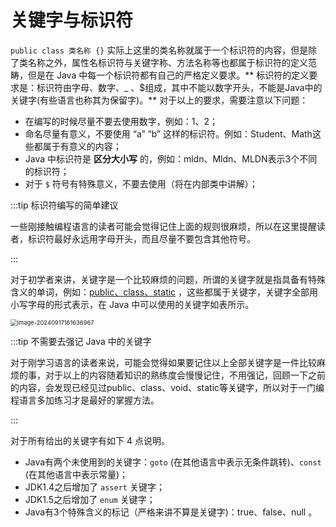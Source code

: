 # 关键字与标识符

`public class 类名称 {}` 实际上这里的类名称就属于一个标识符的内容，但是除了类名称之外，属性名标识符与关键字称、方法名称等也都属于标识符的定义范畴，但是在
Java 中每一个标识符都有自己的严格定义要求。** 标识符的定义要求是：标识符由字母、数字、_
、$组成，其中不能以数字开头，不能是Java中的关键字(有些语言也称其为保留字)。**
对于以上的要求，需要注意以下问题：

- 在编写的时候尽量不要去使用数字，例如：1、2；
- 命名尽量有意义，不要使用 “a” “b” 这样的标识符。例如：Student、Math这些都属于有意义的内容；
- Java 中标识符是 **区分大小写** 的，例如：mldn、Mldn、MLDN表示3个不同的标识符；
- 对于 `$` 符号有特殊意义，不要去使用（将在内部类中讲解）；

:::tip 标识符编写的简单建议

一些刚接触编程语言的读者可能会觉得记住上面的规则很麻烦，所以在这里提醒读者，标识符最好永远用字母开头，而且尽量不要包含其他符号。

:::

对于初学者来讲，关键字是一个比较麻烦的问题，所谓的关键字就是指具备有特殊含义的单词，例如：<u>public、class、static</u>
，这些都属于关键字，关键字全部用小写字母的形式表示，在 Java 中可以使用的关键字如表所示。

<img src="http://niu.ochiamalu.top/image-20240917161636967.png" alt="image-20240917161636967" style="zoom:67%;margin:0 auto" />

:::tip 不需要去强记 Java 中的关键字

对于刚学习语言的读者来说，可能会觉得如果要记住以上全部关键字是一件比较麻烦的事，对于以上的内容随着知识的熟练度会慢慢记住，不用强记，回顾一下之前的内容，会发现已经见过public、class、void、static等关键字，所以对于一门编程语言多加练习才是最好的掌握方法。

:::

对于所有给出的关键字有如下 4 点说明。

- Java有两个未使用到的关键字：`goto` (在其他语言中表示无条件跳转)、`const` (在其他语言中表示常量)；
- JDK1.4之后增加了 `assert` 关键字；
- JDK1.5之后增加了 `enum` 关键字；
- Java有3个特殊含义的标记（严格来讲不算是关键字)：true、false、null 。

